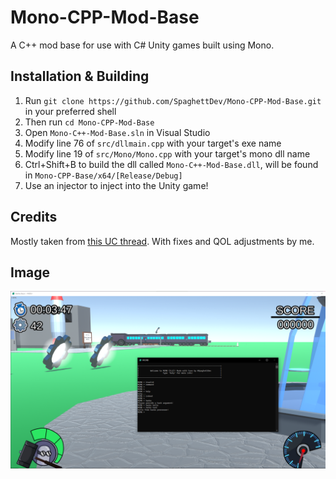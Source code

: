 # Mono-CPP-Mod-Base

A C++ mod base for use with C# Unity games built using Mono.

## Installation & Building

1. Run `git clone https://github.com/SpaghettDev/Mono-CPP-Mod-Base.git` in your preferred shell
2. Then run `cd Mono-CPP-Mod-Base`
3. Open `Mono-C++-Mod-Base.sln` in Visual Studio
4. Modify line 76 of `src/dllmain.cpp` with your target's exe name
5. Modify line 19 of `src/Mono/Mono.cpp` with your target's mono dll name
6. Ctrl+Shift+B to build the dll called `Mono-C++-Mod-Base.dll`, will be found in `Mono-CPP-Base/x64/[Release/Debug]`
7. Use an injector to inject into the Unity game!

## Credits

Mostly taken from [this UC thread](https://www.unknowncheats.me/forum/unity/603179-hacking-mono-games.html). With fixes and QOL adjustments by me.

## Image

![image](./assets/MCMB.png)

